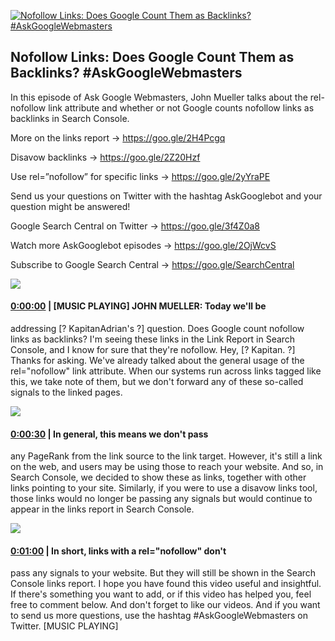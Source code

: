 [![Nofollow Links: Does Google Count Them as Backlinks? #AskGoogleWebmasters](https://i.ytimg.com/vi/iZwv8R64x2E/maxresdefault.jpg)](https://www.youtube.com/watch?v=iZwv8R64x2E)

## Nofollow Links: Does Google Count Them as Backlinks? #AskGoogleWebmasters

In this episode of Ask Google Webmasters, John Mueller talks about the rel-nofollow link attribute and whether or not Google counts nofollow links as backlinks in Search Console.



More on the links report → https://goo.gle/2H4Pcgq 

Disavow backlinks → https://goo.gle/2Z20Hzf 

Use rel=”nofollow” for specific links → https://goo.gle/2yYraPE 



Send us your questions on Twitter with the hashtag AskGooglebot and your question might be answered! 

Google Search Central on Twitter → https://goo.gle/3f4Z0a8



Watch more AskGooglebot episodes → https://goo.gle/2OjWcvS

Subscribe to Google Search Central → https://goo.gle/SearchCentral



![](https://i.ytimg.com/vi/iZwv8R64x2E/maxres1.jpg)



#### [0:00:00](https://www.youtube.com/watch?v=iZwv8R64x2E&t=0) |  [MUSIC PLAYING] JOHN MUELLER: Today we'll be

addressing [? KapitanAdrian's ?] question. Does Google count nofollow links as backlinks? I'm seeing these links in the Link Report in Search Console, and I know for sure that they're nofollow. Hey, [? Kapitan. ?] Thanks for asking. We've already talked about the general usage of the rel="nofollow" link attribute. When our systems run across links tagged like this, we take note of them, but we don't forward any of these so-called signals to the linked pages.  

![](https://i.ytimg.com/vi/iZwv8R64x2E/maxres2.jpg)



#### [0:00:30](https://www.youtube.com/watch?v=iZwv8R64x2E&t=30) |  In general, this means we don't pass

any PageRank from the link source to the link target. However, it's still a link on the web, and users may be using those to reach your website. And so, in Search Console, we decided to show these as links, together with other links pointing to your site. Similarly, if you were to use a disavow links tool, those links would no longer be passing any signals but would continue to appear in the links report in Search Console.  

![](https://i.ytimg.com/vi/iZwv8R64x2E/maxres3.jpg)



#### [0:01:00](https://www.youtube.com/watch?v=iZwv8R64x2E&t=60) |  In short, links with a rel="nofollow" don't

pass any signals to your website. But they will still be shown in the Search Console links report. I hope you have found this video useful and insightful. If there's something you want to add, or if this video has helped you, feel free to comment below. And don't forget to like our videos. And if you want to send us more questions, use the hashtag #AskGoogleWebmasters on Twitter. [MUSIC PLAYING]  